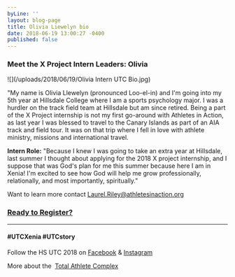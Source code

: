 ```yaml
---
byLine: ''
layout: blog-page
title: Olivia Liewelyn bio
date: 2018-06-19 13:00:27 -0400
published: false
---
```

### Meet the X Project Intern Leaders:  Olivia

![](/uploads/2018/06/19/Olivia Intern UTC Bio.jpg)

"My name is Olivia Llewelyn (pronounced Loo-el-in) and I'm going into my 5th year at Hillsdale College where I am a sports psychology major. I was a hurdler on the track field team at Hillsdale but am since retired. Being a part of the X Project internship is not my first go-around with Athletes in Action, as last year I was blessed to travel to the Canary Islands as part of an AIA track and field tour. It was on that trip where I fell in love with athlete ministry, missions and international travel. 

**Intern Role:**  "Because I knew I was going to take an extra year at Hillsdale, last summer I thought about applying for the 2018 X project internship, and I suppose that was God's plan for me this summer because here I am in Xenia! I'm excited to see how God will help me grow professionally, relationally, and most importantly, spiritually."

Want to learn more contact [Laurel.Riley@athletesinaction.org](mailto:laurel.riley@athletesinaction.org)

### [**Ready to Register?**](https://my.athletesinaction.org/public/forms/SCRC-Camp.aspx)

---

#### **#UTCXenia     #UTCstory**

Follow the HS UTC 2018 on  [Facebook](https://www.facebook.com/aiatotalathletecomplex/) & [Instagram](https://www.instagram.com/aia_sports_complex/)

More about the  [Total Athlete Complex](http://www.aiasportscomplex.com/)